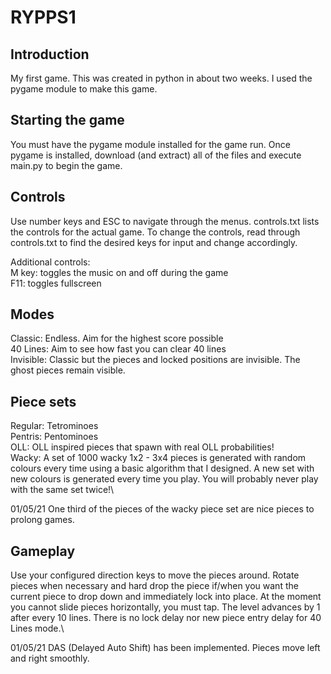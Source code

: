 # RYPPS1

## Introduction

My first game. This was created in python in about two weeks. I used the pygame module to make this game.

## Starting the game

You must have the pygame module installed for the game run. Once pygame is installed, download (and extract) all of the files and execute main.py to begin the game.

## Controls

Use number keys and ESC to navigate through the menus. controls.txt lists the controls for the actual game. To change the controls, read through controls.txt to find the desired keys for input and change accordingly.

Additional controls:\
M key: toggles the music on and off during the game\
F11: toggles fullscreen

## Modes

Classic: Endless. Aim for the highest score possible\
40 Lines: Aim to see how fast you can clear 40 lines\
Invisible: Classic but the pieces and locked positions are invisible. The ghost pieces remain visible.

## Piece sets

Regular: Tetrominoes\
Pentris: Pentominoes\
OLL: OLL inspired pieces that spawn with real OLL probabilities!\
Wacky: A set of 1000 wacky 1x2 - 3x4 pieces is generated with random colours every time using a basic algorithm that I designed. A new set with new colours is generated every time you play. You will probably never play with the same set twice!\

01/05/21 One third of the pieces of the wacky piece set are nice pieces to prolong games.

## Gameplay

Use your configured direction keys to move the pieces around. Rotate pieces when necessary and hard drop the piece if/when you want the current piece to drop down and immediately lock into place.
At the moment you cannot slide pieces horizontally, you must tap. The level advances by 1 after every 10 lines.
There is no lock delay nor new piece entry delay for 40 Lines mode.\

01/05/21 DAS (Delayed Auto Shift) has been implemented. Pieces move left and right smoothly.
